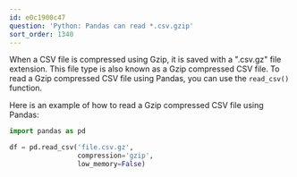 ```yaml
---
id: e0c1900c47
question: 'Python: Pandas can read *.csv.gzip'
sort_order: 1340
---
```


When a CSV file is compressed using Gzip, it is saved with a ".csv.gz" file extension. This file type is also known as a Gzip compressed CSV file. To read a Gzip compressed CSV file using Pandas, you can use the `read_csv()` function.

Here is an example of how to read a Gzip compressed CSV file using Pandas:

```python
import pandas as pd

df = pd.read_csv('file.csv.gz',
                 compression='gzip',
                 low_memory=False)
```